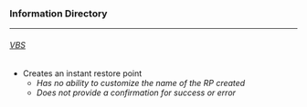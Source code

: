 ### Information Directory ###
---
###### [VBS](Instant_CheckPointvbs.vbs) ######
- Creates an instant restore point
  - _Has no ability to customize the name of the RP created_
  - _Does not provide a confirmation for success or error_
 
